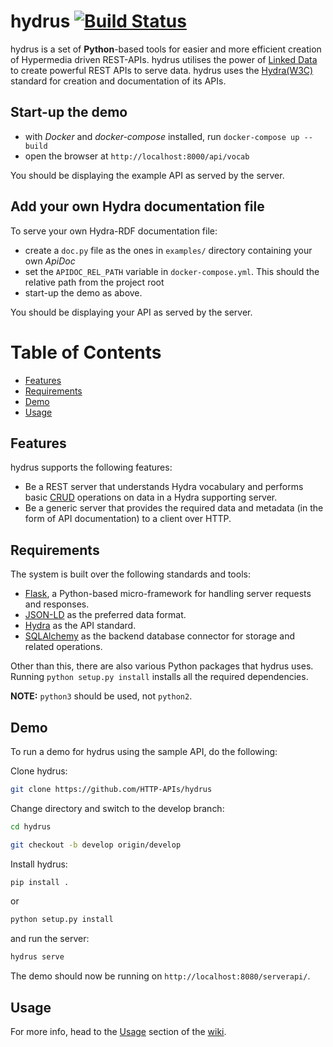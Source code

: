 hydrus [![Build Status](https://travis-ci.com/HTTP-APIs/hydrus.svg?branch=master)](https://travis-ci.com/HTTP-APIs/hydrus)
===================
hydrus is a set of **Python**-based tools for easier and more efficient creation of Hypermedia driven REST-APIs. hydrus utilises the power of [Linked Data](https://en.wikipedia.org/wiki/Linked_data) to create powerful REST APIs to serve data.
hydrus uses the [Hydra(W3C)](http://www.hydra-cg.com/) standard for creation and documentation of its APIs.

Start-up the demo
-----------------
* with *Docker* and *docker-compose* installed, run `docker-compose up --build`
* open the browser at `http://localhost:8000/api/vocab`

You should be displaying the example API as served by the server.

Add your own Hydra documentation file
-------------------------------------
To serve your own Hydra-RDF documentation file:
* create a `doc.py` file as the ones in `examples/` directory containing your own *ApiDoc*
* set the `APIDOC_REL_PATH` variable in `docker-compose.yml`. This should the relative path from the project root
* start-up the demo as above.

You should be displaying your API as served by the server.

Table of Contents
=======
* [Features](#features)
* [Requirements](#req)
* [Demo](#demo)
* [Usage](#usage)

<a name="features"></a>
Features
-------------
hydrus supports the following features:
- Be a REST server that understands Hydra vocabulary and performs basic [CRUD](https://en.wikipedia.org/wiki/Create,_read,_update_and_delete) operations on data in a Hydra supporting server. 
- Be a generic server that provides the required data and metadata (in the form of API documentation) to a client over HTTP.

<a name="req"></a>
Requirements
-------------
The system is built over the following standards and tools:
- [Flask](http://flask.pocoo.org/), a Python-based micro-framework for handling server requests and responses.
- [JSON-LD](http://json-ld.org/spec/latest/json-ld/) as the preferred data format.
- [Hydra](http://www.hydra-cg.com/) as the API standard.
- [SQLAlchemy](http://www.sqlalchemy.org/) as the backend database connector for storage and related operations.

Other than this, there are also various Python packages that hydrus uses. Running `python setup.py install` installs all the required dependencies.

**NOTE:** `python3` should be used, not `python2`.

<a name="demo"></a>
Demo
-------------
To run a demo for hydrus using the sample API, do the following:

Clone hydrus:
```bash
git clone https://github.com/HTTP-APIs/hydrus
```
Change directory and switch to the develop branch:
```bash
cd hydrus

git checkout -b develop origin/develop
```

Install hydrus:
```bash
pip install .
```
or
```bash
python setup.py install
```

and run the server:

```bash
hydrus serve
```

The demo should now be running on `http://localhost:8080/serverapi/`.

<a name="usage"></a>
Usage
-------------
For more info, head to the [Usage](http://www.hydraecosystem.org/01-Usage.html) section of the [wiki](http://www.hydraecosystem.org/).
